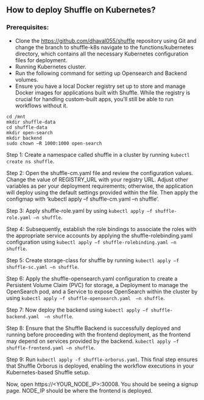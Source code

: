 ## How to deploy Shuffle on Kubernetes?

### Prerequisites:
-	Clone the https://github.com/dhaval055/shuffle repository using Git and change the branch to shuffle-k8s navigate to the functions/kubernetes directory, which contains all the necessary Kubernetes configuration files for deployment.
-	Running Kubernetes cluster.
- Run the following command for setting up Opensearch and Backend volumes.
- Ensure you have a local Docker registry set up to store and manage Docker images for applications built with Shuffle. While the registry is crucial for handling custom-built apps, you’ll still be able to run workflows without it.

```
cd /mnt
mkdir shuffle-data
cd shuffle-data
mkdir open-search
mkdir backend
sudo chown –R 1000:1000 open-search
```

Step 1: Create a namespace called shuffle in a cluster by running ```kubectl create ns shuffle```.  

Step 2: Open the shuffle-cm.yaml file and review the configuration values. Change the value of REGISTRY_URL with your registry URL. Adjust other variables as per your deployment requirements; otherwise, the application will deploy using the default settings provided within the file. Then apply the configmap with ‘kubectl apply –f shuffle-cm.yaml –n shuffle’.  

Step 3: Apply shuffle-role.yaml by using ```kubectl apply –f shuffle-role.yaml –n shuffle```.  

Step 4: Subsequently, establish the role bindings to associate the roles with the appropriate service accounts by applying the shuffle-rolebinding.yaml configuration using ```kubectl apply –f shuffle-rolebinding.yaml –n shuffle```.  

Step 5: Create storage-class for shuffle by running ```kubectl apply –f shuffle-sc.yaml –n shuffle```.  

Step 6: Apply the shuffle-opensearch.yaml configuration to create a Persistent Volume Claim (PVC) for storage, a Deployment to manage the OpenSearch pod, and a Service to expose OpenSearch within the cluster by using  ```kubectl apply –f shuffle-opensearch.yaml  –n shuffle```.

Step 7: Now deploy the backend using ```kubectl apply –f shuffle-backend.yaml  –n shuffle```.

Step 8: Ensure that the Shuffle Backend is successfully deployed and running before proceeding with the frontend deployment, as the frontend may depend on services provided by the backend. ```kubectl apply –f shuffle-frontend.yaml –n shuffle```.

Step 9: Run ```kubectl apply -f shuffle-orborus.yaml```. This final step ensures that Shuffle Orborus is deployed, enabling the workflow executions in your Kubernetes-based Shuffle setup.

Now, open https://<YOUR_NODE_IP>:30008. You should be seeing a signup page. NODE_IP should be where the frontend is deployed.


